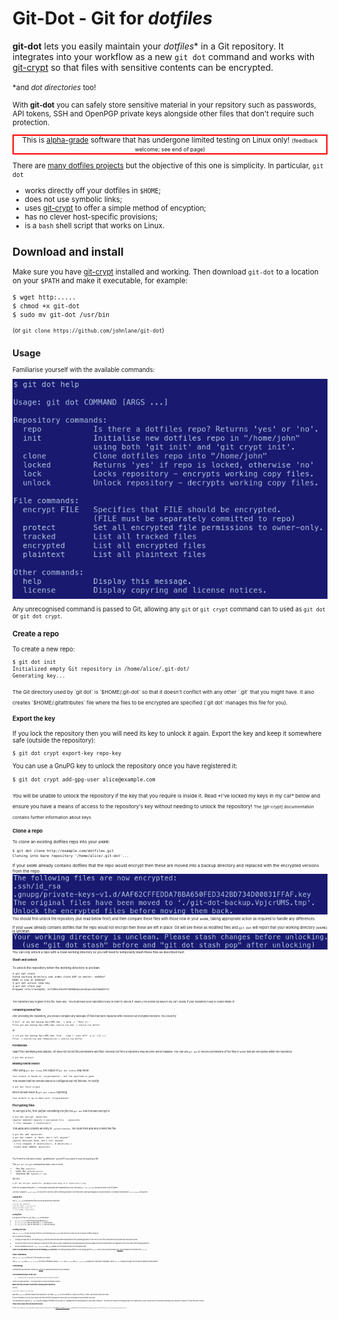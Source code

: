 Git-Dot - Git for *dotfiles*
============================

**git-dot** lets you easily maintain your *dotfiles*<super>*</super> in a Git repository. It integrates
into your workflow as a new `git dot` command and works with [git-crypt] so that files
with sensitive contents can be encrypted.

<small><super>*</super>and *dot directories* too!

With **git-dot** you can safely store sensitive material in your repsitory such as
passwords, API tokens, SSH and OpenPGP private keys alongside other files that don't
require such protection.

<div class="masthead" style="border:0.2em solid red; text-align:center">
This is <a href="https://en.wikipedia.org/wiki/Software_release_life_cycle#Alpha">
alpha-grade</a> software that has undergone limited testing on Linux only!
<span style="font-size:75%">(feedback welcome; see end of page)</span>
</div>

There are [many dotfiles projects](https://dotfiles.github.io) but the objective of
this one is simplicity. In particular, `git dot`

* works directly off your dotfiles in `$HOME`;
* does not use symbolic links;
* uses [git-crypt] to offer a simple method of encyption;
* has no clever host-specific provisions;
* is a `bash` shell script that works on Linux.

Download and install
--------------------

Make sure you have [git-crypt] installed and working. Then download `git-dot`
to a location on your `$PATH` and make it executable, for example:

    $ wget http:.....
    $ chmod +x git-dot
    $ sudo mv git-dot /usr/bin

<small>(or `git clone https://github.com/johnlane/git-dot`)

Usage
-----

Familiarise yourself with the available commands:

![git dot help](/assets/git-dot-help.png)

Any unrecognised command is passed to Git, allowing any `git` or `git crypt` command
can to used as `git dot` or `git dot crypt`.

### Create a repo

To create a new repo:

    $ git dot init
    Initialized empty Git repository in /home/alice/.git-dot/
    Generating key...

<small>
The Git directory used by `git dot` is `$HOME/.git-dot` so that it doesn't conflict with any other `.git` that you might have. It also creates `$HOME/.gitattributes` file where the files to be encrypted are specified (`git dot` manages this file for you).
</small>

#### Export the key

If you lock the repository then you will need its key to unlock it again. Export the
key and keep it somewhere safe (outside the repository):

    $ git dot crypt export-key repo-key

You can use a GnuPG key to unlock the repository once you have registered it:

    $ git dot crypt add-gpg-user alice@example.com

<small>
You will be unable to unlock the repository if the key that you require is inside it.
Read *I've locked my keys in my car* below and ensure you have a means of access to the
repository's key without needing to unlock the repository!

<small>
The [git-crypt] documentation contains further information about keys.

### Clone a repo

To clone an existing dotfiles repo into your `$HOME`:

    $ git dot clone http://example.com/dotfiles.git
    Cloning into bare repository '/home/alice/.git-dot'...

If your `$HOME` already contains dotfiles that the repo would encrypt then these are
moved into a backup directory and replaced with the encrypted versions from the repo.
![clone encrypted message](/assets/clone-encrypted.png)
<small>
You should first unlock the repository (but read below first!) and then compare these
files with those now in your `$HOME`, taking appropriate action as required to handle
any differences.

If your `$HOME` already contains dotfiles that the repo would not encrypt then these
are left in place. Git will see these as modified files and `git dot` will report that
your working directory (`$HOME`) is unclean.
![clone stash message](/assets/clone-stash.png)
<small>
You can only unlock a repo with a clean working directory so you will need to
temporarily stash these files as described next.

#### Stash and unlock

To unlock the repository when the working directory is unclean:

    $ git dot stash
    Saved working directory and index state WIP on master: ea9d3af 
    HEAD is now at ea9d3af
    $ git dot unlock repo-key
    $ git dot stash pop
    Dropped refs/stash@{0} (e71903c20c05f104065bacee43aa1c0a7dbe85f3)

<small>
The repository key is given in the file `repo-key`. You must have your repository's
key in order to unlock it. Read *I've locked my keys in my car*, below, if your
repository's key is locked inside it!


#### Comparing backup files

Afer unlocking the repository, you should compare any backups of files that were
replaced with checked out encrypted versions. You could try

    $ diff -qr git-dot-backup.VpjcrUMS.tmp . | grep -v '^Only in .'
    Files git-dot-backup.VpjcrUMS.tmp/.ssh/id_rsa and ./.ssh/id_rsa differ

or

    $ (cd git-dot-backup.VpjcrUMS.tmp; find . -type f -exec diff -q {} ~/{} \;)
    Files ./.ssh/id_rsa and /home/alice/./.ssh/id_rsa differ

#### Permissions

Apart from identiying executables, Git does not record file permissions and files
checked out from a repository may become world readable. You can use `git dot`
to secure permissions of the files in `$HOME` that are encrypted within the
repository:

    $ git dot protect

#### Missing remote branch

After using `git dot clone`, the output of `git dot status` may show:

    Your branch is based on 'origin/master', but the upstream is gone.

This means that the remote branch is configured but not fetched. To rectify:

    $ git dot fetch origin

which should result in `git dot status` reporting

    Your branch is up-to-date with 'origin/master'

### Encrypting files

To encrypt a file, first (*before committing the file*) tell `git dot` that
it should encrypt it:

    $ git dot encrypt .mysecrets
    [master 44e6c62] Specify 1 encrypted file   .mysecrets
     1 file changed, 1 insertion(+)

This adds and commits an entry to `.gitattributes`. You must then add
and commit the file:

    $ git dot add .mysecrets
    $ git dot commit -m "Hush, don't tell anyone!"
    [master 9efecd4] Hush, don't tell anyone!
     1 file changed, 0 insertions(+), 0 deletions(-)
     create mode 100644 .mysecrets

<small>
You'll need to edit and commit `.gitattributes` yourself if you want to stop encrypting a file.

The `git dot encrypt` command accepts one or more

* files, like `.mydotfile`
* paths, like `.mydotdir/myfile`
* wildcards, like `.mydotdir/\*.key`

like this:

    $ git dot encrypt .mydotfile .gnupg/private-keys-v1.d .mysecrets/\*.key

<small>Note the escaped wildcard (`\*`). Unescaped wildcards are expanded
by your shell and `git dot encrypt` would receive a list of paths.

<small>One entry is added to `.gitattributes` for each file or directory, after confirming existence in the filesystem. Warning messages are issued othewise. Any already represented in `.gitattributes` are ignored.

### Adding files

Use `git dot add` to add plaintext files as you would with any repository:

    $ git dot add .mydotfile
    $ git dot commit -m "my dot file"
    [master 6cece67] my dot file
     1 file changed, 1 insertion(+)

### Listing files

You can list the files in `$HOME` that `git dot` knows about

* `git dot tracked` lists the files being tracked by `git`.
* `git dot encrypted` lists the files that `git dot` will encrypt.
* `git dot plaintext` lists the files that `git dot` will not encrypt.

### Locking the repo

Use `git dot lock` to lock (encrypt) the files in your working copy (`$HOME`) but
*ensure you have the key to unlock it* before doing so!

Also consider the following:

* Locking encrypts files in your working `$HOME` directory and this may prevent
applications from operating properly if they rely on such files (think about your
private SSH and GnuPG keys).

* You do not need to lock the repository to secure the files that you have committed
  as encrypted because these are always stored encrypted within Git regardless of
  the lock state of the working directory.

* Git repo operations such as `clone`, `fetch`, `pull` and `push` always see encrypted
  content in its encrypted state.

**There is no operational reason to lock the working `$HOME` directory**. Encrypting
working dotfiles is not a design goal for `git dot` and is only possible because
[git-crypt] provides the encryption for `git dot`.

### Other commands

Use `git dot locked` to find out if the repository is locked. 

Use `git dot help` and `git dot license` for further information about `git dot`.
Also `git help` and `git crypt help` explain their respective commands, which
`git dot` can pass through (like the above examples demonstrate).


### Contributing

Contributions are welcome. Please use [Github][github-git-dot] to communicate
issues or pull requests.

### *I've locked my keys in my car!*

> I need my key to unlock the repo but my key is locked inside it!

There is no way around it - you need a key to unlock encrypted content.

**Make sure that you have a key before locking a new repository.**

Do this:

    $ git dot export-key repo-key

and keep `repo-key` safe but outside your repository. The name `repo-key` is not
a dotfile so, unless you force it, it won't get locked inside your repo.

If you're tempted to rely on your GnuPG key then think first because the secret
key you need may be locked inside your repo.

The intended use-case for `git dot` is secure storage of dotfiles in a Git repo
(i.e. separate from the working files in your home directory). This does not require
the working copy to be locked at all. Under normal use the only time a working copy
should be locked is if it has just been cloned.

**If you clone a repo then you will need its key.**

[git-dot]:   https://git-dot.johnlane.ie
[git-crypt]: https://www.agwa.name/projects/git-crypt
[github-git-dot]: https://github.com/johnlane/git-dot.git

<div class="message" style="font-size:75%">

Git-Dot is free software; you can redistribute it and/or modify it under the terms of the <a href="http://www.gnu.org/licenses/gpl.html">GNU General Public License</a> as published by the Free Software Foundation; either version 3 of the License, or (at your option) any later version.

</div>
